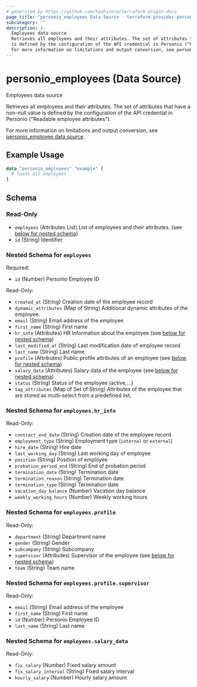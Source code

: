 ```yaml
---
# generated by https://github.com/hashicorp/terraform-plugin-docs
page_title: "personio_employees Data Source - terraform-provider-personio"
subcategory: ""
description: |-
  Employees data source
  Retrieves all employees and their attributes. The set of attributes that have a non-null value
  is defined by the configuration of the API credential in Personio ("Readable employee attributes").
  For more information on limitations and output conversion, see personio_employee data source ./employee.
---
```


# personio_employees (Data Source)

Employees data source

Retrieves all employees and their attributes. The set of attributes that have a non-null value
is defined by the configuration of the API credential in Personio ("Readable employee attributes").

For more information on limitations and output conversion, see [personio_employee data source](./employee).

## Example Usage

```terraform
data "personio_employees" "example" {
  # loads all employees
}
```

<!-- schema generated by tfplugindocs -->
## Schema

### Read-Only

- `employees` (Attributes List) List of employees and their attributes. (see [below for nested schema](#nestedatt--employees))
- `id` (String) Identifier

<a id="nestedatt--employees"></a>
### Nested Schema for `employees`

Required:

- `id` (Number) Personio Employee ID

Read-Only:

- `created_at` (String) Creation date of the employee record
- `dynamic_attributes` (Map of String) Additional dynamic attributes of the employee.
- `email` (String) Email address of the employee
- `first_name` (String) First name
- `hr_info` (Attributes) HR Information about the employee (see [below for nested schema](#nestedatt--employees--hr_info))
- `last_modified_at` (String) Last modification date of employee record
- `last_name` (String) Last name
- `profile` (Attributes) Public profile attributes of an employee (see [below for nested schema](#nestedatt--employees--profile))
- `salary_data` (Attributes) Salary data of the employee (see [below for nested schema](#nestedatt--employees--salary_data))
- `status` (String) Status of the employee (active,...)
- `tag_attributes` (Map of Set of String) Attributes of the employee that are stored as multi-select from a predefined list.

<a id="nestedatt--employees--hr_info"></a>
### Nested Schema for `employees.hr_info`

Read-Only:

- `contract_end_date` (String) Creation date of the employee record
- `employment_type` (String) Employment type (`internal` or `external`)
- `hire_date` (String) Hire date
- `last_working_day` (String) Last working day of employee
- `position` (String) Position of employee
- `probation_period_end` (String) End of probation period
- `termination_date` (String) Termination date
- `termination_reason` (String) Termination date
- `termination_type` (String) Termination date
- `vacation_day_balance` (Number) Vacation day balance
- `weekly_working_hours` (Number) Weekly working hours


<a id="nestedatt--employees--profile"></a>
### Nested Schema for `employees.profile`

Read-Only:

- `department` (String) Department name
- `gender` (String) Gender
- `subcompany` (String) Subcompany
- `supervisor` (Attributes) Supervisor of the employee (see [below for nested schema](#nestedatt--employees--profile--supervisor))
- `team` (String) Team name

<a id="nestedatt--employees--profile--supervisor"></a>
### Nested Schema for `employees.profile.supervisor`

Read-Only:

- `email` (String) Email address of the employee
- `first_name` (String) First name
- `id` (Number) Personio Employee ID
- `last_name` (String) Last name



<a id="nestedatt--employees--salary_data"></a>
### Nested Schema for `employees.salary_data`

Read-Only:

- `fix_salary` (Number) Fixed salary amount
- `fix_salary_interval` (String) Fixed salary interval
- `hourly_salary` (Number) Hourly salary amount


